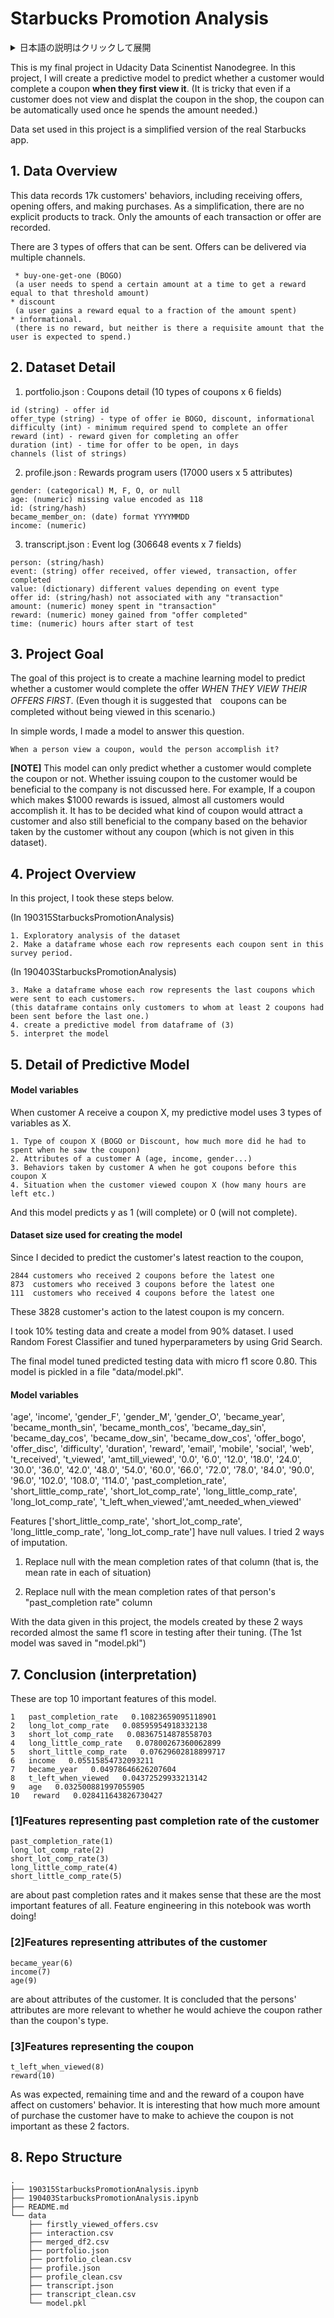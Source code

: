 # Starbucks Promotion Analysis

<details><summary>日本語の説明はクリックして展開</summary><div>
 
## 概要
本プロジェクトではスターバックスのオンラインクーポンに対する顧客の反応について分析した。あるクーポンを見た時（まず見る前提で考える）に、その「顧客の属性」、「送られたクーポンの属性」、「その顧客の過去の購買行動」をもとにそのクーポンを達成されるかを予測する予測モデルを作った。


クーポンは３種類ある。
1. BOGO(ある会計において規定額に達したら一定額の割引がなされる)
2. Discount(クーポンが送られてからの累計使用金額が規定額に達したら一定額の割引がなされる)
3. Information(ある一定期間閲覧可能なインフォページが送られる)

注意点として
1. クーポンの有効期間はクーポンが送られた瞬間からであり、見られた瞬間からではない
2. そのためクーポンを閲覧できる時間はクーポンにより異なる
3. クーポンは見られたかに関わらず規定額に達したら割引がなされる

## 工夫した点  
各個人の過去のクーポンに対する行動を、その人間の新たな「属性」として落とし込む点。
過去に送られたクーポンの総数、各クーポンの種類の数、クーポンを見た時のクーポンの残り有効時間は各顧客によってばらばらである。これらを各顧客に有限個の変数に落とし込むことに苦戦した。

これは最終的に、
1. 過去にその顧客に送られたクーポンが開封されるのにかかった時間の分布
2. 過去にその顧客がクーポンを開封した際のその後の達成率
3. 各顧客がクーポンを受け取った時の状況を「有効期間までの残り時間が5日8時間以内 or 5日8時間より多い」✖️「達成までの残り必要使用額が$10未満 or $10以上」の４パターンに分け、それぞれの状況での過去の達成率(0~1)

という３つの観点から変数に落とし込んだ。なお、今回はデータ数の制限から3.で4つの状況に分類したが、これに加え、「達成時の割引額の大きさ」に応じて状況をさらに２分割し合計８パターンの状況に分割することでより精度が改善されることが期待される。
```
過去に顧客のクーポンを見た瞬間の状況を４つのセグメントに分けて考えるというアイデアは以下のポストを参考にした。

https://note.mu/hik0107/n/n854ff66b2621
```

## どう役に立つのか
「顧客に見せるクーポンを顧客がクーポンを開封した瞬間に決定できる」という前提を置くとする。  

この時、表示するクーポンの有効残期間、どれだけの達成基準額、どれだけのクーポン額によって顧客がクーポンを達成できるかどうかが推測できる。これをもとに達成が予想されるクーポンを表示させることができる。（なお今回はモデルの解釈可能性を優先して、ランダムフォレスト分類器を用いたが、ロジスティック回帰などによって達成確率を０〜１までの確率として出すことによって、クーポンを各個人に応じてより細かく最適化することが可能になる）

なおこの方法では問題が２点ある。
1. 有効残期間
現在の仕様ではクーポンの消滅期間はクーポンの中身に依存している。以上の手法を取り入れるにはクーポンの消滅期間は開封されなかった場合５日、などの新たな前提を置く必要がある。
2. 利益になるか
今回のモデルではクーポンの開封を予想するだけであり、例えばクーポンの特典額を$1000にした場合当然であるが達成率は跳ね上がるだろう。しかしながらこれは会社にとって利益になるわけではない。どのクーポンを送ると利益を生み出すことになるのかは、顧客がクーポンを受け取っていない時の日常的な使用額と、クーポンを送った際の使用額期待値の大小比較によって決定できる。

</div></details>


This is my final project in Udacity Data Scinentist Nanodegree. In this project, I will create a predictive model to predict whether a customer would complete a coupon **when they first view it**. (It is tricky that even if a customer does not view and displat the coupon in the shop, the coupon can be automatically used once he spends the amount needed.)

Data set used in this project is a simplified version of the real Starbucks app.


## 1. Data Overview

This data records 17k customers' behaviors, including receiving offers, opening offers, and making purchases.
As a simplification, there are no explicit products to track. Only the amounts of each transaction or offer are recorded.  

There are 3 types of offers that can be sent. Offers can be delivered via multiple channels.

```
 * buy-one-get-one (BOGO)
 (a user needs to spend a certain amount at a time to get a reward equal to that threshold amount)
* discount
 (a user gains a reward equal to a fraction of the amount spent)
* informational.
 (there is no reward, but neither is there a requisite amount that the user is expected to spend.)
```


## 2. Dataset Detail

1. portfolio.json : Coupons detail (10 types of coupons x 6 fields)
```
id (string) - offer id
offer_type (string) - type of offer ie BOGO, discount, informational
difficulty (int) - minimum required spend to complete an offer
reward (int) - reward given for completing an offer
duration (int) - time for offer to be open, in days
channels (list of strings)
```

2. profile.json  :  Rewards program users (17000 users x 5 attributes)  
```
gender: (categorical) M, F, O, or null   
age: (numeric) missing value encoded as 118   
id: (string/hash)   
became_member_on: (date) format YYYYMMDD   
income: (numeric)   
```
3. transcript.json  :  Event log (306648 events x 7 fields)
```
person: (string/hash)
event: (string) offer received, offer viewed, transaction, offer completed
value: (dictionary) different values depending on event type
offer id: (string/hash) not associated with any "transaction"
amount: (numeric) money spent in "transaction"
reward: (numeric) money gained from "offer completed"
time: (numeric) hours after start of test
```



## 3. Project Goal

The goal of this project is to create a machine learning model to predict whether a customer would complete the offer *WHEN THEY VIEW THEIR OFFERS FIRST*. (Even though it is suggested that　coupons can be completed without being viewed in this scenario.)

In simple words, I made a model to answer this question.

```
When a person view a coupon, would the person accomplish it?
```

**[NOTE]** This model can only predict whether a customer would complete the coupon or not. Whether issuing coupon to the customer would be beneficial to the company is not discussed here. For example, If a coupon which makes $1000 rewards is issued, almost all customers would accomplish it. It has to be decided what kind of coupon would attract a customer and also still beneficial to the company based on the behavior taken by the customer without any coupon (which is not given in this dataset).

## 4. Project Overview

In this project, I took these steps below.

(In 190315StarbucksPromotionAnalysis)
```
1. Exploratory analysis of the dataset
2. Make a dataframe whose each row represents each coupon sent in this survey period.
```

(In 190403StarbucksPromotionAnalysis)
```
3. Make a dataframe whose each row represents the last coupons which were sent to each customers.  
(this dataframe contains only customers to whom at least 2 coupons had been sent before the last one.)
4. create a predictive model from dataframe of (3)
5. interpret the model
```

## 5. Detail of Predictive Model

#### Model variables

 When customer A receive a coupon X, my predictive model uses 3 types of variables as X.
 ```
 1. Type of coupon X (BOGO or Discount, how much more did he had to spent when he saw the coupon)
 2. Attributes of a customer A (age, income, gender...)
 3. Behaviors taken by customer A when he got coupons before this coupon X
 4. Situation when the customer viewed coupon X (how many hours are left etc.)
```

 And this model predicts y as 1 (will complete) or 0 (will not complete).


#### Dataset size used for creating the model

 Since I decided to predict the customer's latest reaction to the coupon,
 ```
 2844 customers who received 2 coupons before the latest one
 873  customers who received 3 coupons before the latest one
 111  customers who received 4 coupons before the latest one
 ```
 These 3828 customer's action to the latest coupon is my concern.

 I took 10% testing data and create a model from 90% dataset. I used Random Forest Classifier and tuned hyperparameters by using Grid Search.

 The final model tuned predicted testing data with micro f1 score 0.80. This model is pickled in a file "data/model.pkl".

#### Model variables

'age', 'income', 'gender_F', 'gender_M',
       'gender_O', 'became_year', 'became_month_sin', 'became_month_cos',
       'became_day_sin', 'became_day_cos', 'became_dow_sin',
       'became_dow_cos',
       'offer_bogo', 'offer_disc', 'difficulty',
       'duration', 'reward', 'email', 'mobile', 'social', 'web',
       't_received', 't_viewed', 'amt_till_viewed',
        '0.0', '6.0', '12.0', '18.0', '24.0', '30.0',
       '36.0', '42.0', '48.0', '54.0', '60.0', '66.0', '72.0', '78.0',
       '84.0', '90.0', '96.0', '102.0', '108.0', '114.0',
       'past_completion_rate',
       'short_little_comp_rate',
       'short_lot_comp_rate',
       'long_little_comp_rate',
       'long_lot_comp_rate',
        't_left_when_viewed','amt_needed_when_viewed'

Features ['short_little_comp_rate', 'short_lot_comp_rate', 'long_little_comp_rate', 'long_lot_comp_rate'] have null values. I tried 2 ways of imputation.

1. Replace null with the mean completion rates of that column (that is, the mean rate in each of situation)

2. Replace null with the mean completion rates of that person's "past_completion rate" column

With the data given in this project, the models created by these 2 ways recorded almost the same f1 score in testing after their tuning. (The 1st model was saved in "model.pkl")




## 7. Conclusion (interpretation)

These are top 10 important features of this model.

```
1   past_completion_rate   0.10823659095118901
2   long_lot_comp_rate   0.08595954918332138
3   short_lot_comp_rate   0.08367514878558703
4   long_little_comp_rate   0.07800267360062899
5   short_little_comp_rate   0.07629602818899717
6   income   0.05515854732093211
7   became_year   0.04978646626207604
8   t_left_when_viewed   0.04372529933213142
9   age   0.032500881997055905
10   reward   0.028411643826730427
```

### [1]Features representing past completion rate of the customer

```
past_completion_rate(1)  
long_lot_comp_rate(2)  
short_lot_comp_rate(3)
long_little_comp_rate(4)   
short_little_comp_rate(5)  
```

are about past completion rates and it makes sense that these are the most important features of all. Feature engineering in this notebook was worth doing!

### [2]Features representing attributes of the customer

```
became_year(6)  
income(7)  
age(9)  
```
are about attributes of the customer. It is concluded that the persons' attributes are more relevant to whether he would achieve the coupon rather than the coupon's type.

### [3]Features representing the coupon
```
t_left_when_viewed(8)  
reward(10)  
```
As was expected, remaining time and and the reward of a coupon have affect on customers' behavior. It is interesting that how much more amount of purchase the customer have to make to achieve the coupon is not important as these 2 factors.


## 8. Repo Structure
```
.
├── 190315StarbucksPromotionAnalysis.ipynb
├── 190403StarbucksPromotionAnalysis.ipynb
├── README.md
└── data
    ├── firstly_viewed_offers.csv
    ├── interaction.csv
    ├── merged_df2.csv
    ├── portfolio.json
    ├── portfolio_clean.csv
    ├── profile.json
    ├── profile_clean.csv
    ├── transcript.json
    ├── transcript_clean.csv
    └── model.pkl

```
